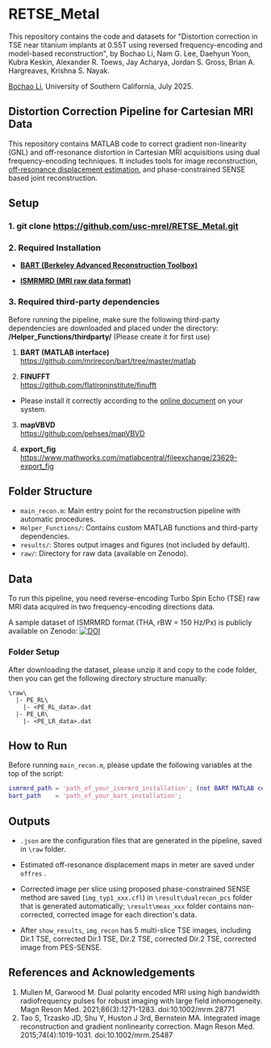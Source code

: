 # RETSE_Metal
This repository contains the code and datasets for "Distortion correction in TSE near titanium implants at 0.55T using reversed frequency-encoding and model-based reconstruction", by Bochao Li, Nam G. Lee, Daehyun Yoon, Kubra Keskin, Alexander R. Toews, Jay Acharya, Jordan S. Gross, Brian A. Hargreaves, Krishna S. Nayak.

[Bochao Li](mailto:bochaoli@usc.edu), University of Southern California, July 2025.
## Distortion Correction Pipeline for Cartesian MRI Data

This repository contains MATLAB code to correct gradient non-linearity (GNL) and off-resonance distortion in Cartesian MRI acquisitions using dual frequency-encoding techniques. It includes tools for image reconstruction, [off-resonance displacement estimation](https://data.mendeley.com/datasets/2nbpddxd8f/1), and phase-constrained SENSE based joint reconstruction.

## Setup

### 1. git clone https://github.com/usc-mrel/RETSE_Metal.git

### 2. Required Installation

- **[BART (Berkeley Advanced Reconstruction Toolbox)](https://mrirecon.github.io/bart/)**  

- **[ISMRMRD (MRI raw data format)](https://ismrmrd.readthedocs.io/en/latest/)**  

### 3. Required third-party dependencies
Before running the pipeline, make sure the following third-party dependencies are downloaded and placed under the directory: **/Helper_Functions/thirdparty/** (Please create it for first use)
1. **BART (MATLAB interface)**  
   https://github.com/mrirecon/bart/tree/master/matlab

2. **FINUFFT**  
   https://github.com/flatironinstitute/finufft
- Please install it correctly according to the [online document](https://finufft.readthedocs.io/en/latest/install.html#install) on your system.

3. **mapVBVD**  
   https://github.com/pehses/mapVBVD

4. **export_fig**  
   https://www.mathworks.com/matlabcentral/fileexchange/23629-export_fig

## Folder Structure

- `main_recon.m`: Main entry point for the reconstruction pipeline with automatic procedures.
- `Helper_Functions/`: Contains custom MATLAB functions and third-party dependencies.
- `results/`: Stores output images and figures (not included by default).
- `raw/`: Directory for raw data (available on Zenodo).

## Data

To run this pipeline, you need reverse-encoding Turbo Spin Echo (TSE) raw MRI data acquired in two frequency-encoding directions data.

A sample dataset of ISMRMRD format (THA, rBW = 150 Hz/Px) is publicly available on Zenodo: [![DOI](https://zenodo.org/badge/DOI/10.5281/zenodo.16057580.svg)](https://doi.org/10.5281/zenodo.16057580)

### Folder Setup

After downloading the dataset, please unzip it and copy to the code folder, then you can get the following directory structure manually:
```
\raw\
  |- PE_RL\
    |- <PE_RL_data>.dat
  |- PE_LR\
    |- <PE_LR_data>.dat
```

## How to Run

Before running `main_recon.m`, please update the following variables at the top of the script:

```matlab
ismrmrd_path = 'path_of_your_ismrmrd_installation'; (not BART MATLAB codes under \Helpfer_Functions)
bart_path    = 'path_of_your_bart_installation';
```

## Outputs
- `.json` are the configuration files that are generated in the pipeline, saved in `\raw` folder.

- Estimated off-resonance displacement maps in meter are saved under `offres` .

- Corrected image per slice using proposed phase-constrained SENSE method are saved (`img_typ1_xxx.cfl`) in `\result\dualrecon_pcs` folder that is generated automatically; `\result\meas_xxx` folder contains non-corrected, corrected image for each direction's data. 

- After ```show_results```, ```img_recon``` has 5 multi-slice TSE images, including Dir.1 TSE, corrected Dir.1 TSE, Dir.2 TSE, corrected Dir.2 TSE, corrected image from PES-SENSE.

## References and Acknowledgements
1. Mullen M, Garwood M. Dual polarity encoded MRI using high bandwidth radiofrequency pulses for robust imaging with large field inhomogeneity. Magn Reson Med. 2021;86(3):1271-1283. doi:10.1002/mrm.28771
2. Tao S, Trzasko JD, Shu Y, Huston J 3rd, Bernstein MA. Integrated image reconstruction and gradient nonlinearity correction. Magn Reson Med. 2015;74(4):1019-1031. doi:10.1002/mrm.25487